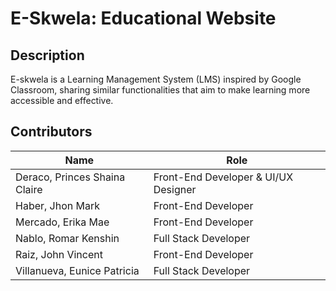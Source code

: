 # E-Skwela: Educational Website

## Description
E-skwela is a Learning Management System (LMS) inspired by Google Classroom, sharing similar functionalities that aim to make learning more accessible and effective.

## Contributors

|            Name                 |                 Role                   |
|---------------------------------|----------------------------------------|
| Deraco, Princes Shaina Claire   | Front-End Developer & UI/UX Designer   |
| Haber, Jhon Mark                | Front-End Developer                    |
| Mercado, Erika Mae              | Front-End Developer                    |
| Nablo, Romar Kenshin            | Full Stack Developer                   |
| Raiz, John Vincent              | Front-End Developer                    |
| Villanueva, Eunice Patricia     | Full Stack Developer                   |
